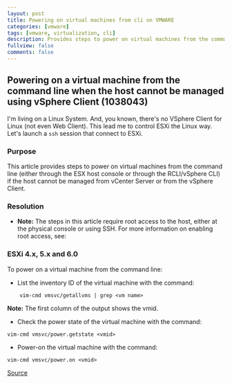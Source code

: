 ```yaml
---
layout: post
title: Powering on virtual machines from cli on VMWARE
categories: [vmware]
tags: [vmware, virtualization, cli]
description: Provides steps to power on virtual machines from the command line (either through the ESX host console or through the RCLI/vSphere CLI) if the host cannot be managed from vCenter Server or from the vSphere Client.
fullview: false
comments: false
---
```


## Powering on a virtual machine from the command line when the host cannot be managed using vSphere Client (1038043)

I'm living on a Linux System. And, you known, there's no VSphere Client for Linux (not even Web Client).
This lead me to control ESXi the Linux way. Let's launch a `ssh` session that connect to ESXi. 

### Purpose

This article provides steps to power on virtual machines from the command line (either through the ESX host console or through the RCLI/vSphere CLI) if the host cannot be managed from vCenter Server or from the vSphere Client.

### Resolution

- **Note:** The steps in this article require root access to the host, either at the physical console or using SSH. For more information on enabling root access, see:


### ESXi 4.x, 5.x and 6.0

To power on a virtual machine from the command line:

- List the inventory ID of the virtual machine with the command:
```
    vim-cmd vmsvc/getallvms | grep <vm name>
```
**Note:** The first column of the output shows the vmid.

- Check the power state of the virtual machine with the command:

```
vim-cmd vmsvc/power.getstate <vmid>
```

- Power-on the virtual machine with the command:

```
vim-cmd vmsvc/power.on <vmid>
```

[Source](https://kb.vmware.com/selfservice/microsites/search.do?language=en_US&cmd=displayKC&externalId=1038043)

